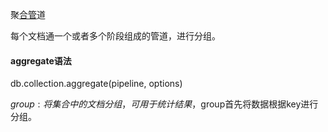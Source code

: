 聚[合管](https://blog.csdn.net/congcong68/article/details/51619882)道

每个文档通一个或者多个阶段组成的管道，进行分组。

#### aggregate语法

db.collection.aggregate\(pipeline, options\)

$group : 将集合中的文档分组，可用于统计结果，$group首先将数据根据key进行分组。





